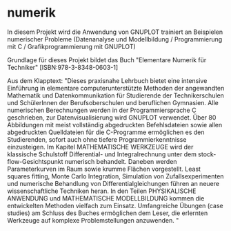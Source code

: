 numerik
=======

In diesem Projekt wird die Anwendung von GNUPLOT trainiert an  Beispielen numerischer Probleme (Datenanalyse und Modellbildung / Programmierung mit C / Grafikprogrammierung mit GNUPLOT)

Grundlage für dieses Projekt bildet das Buch "Elementare Numerik für Techniker" [ISBN:978-3-8348-0603-1]

Aus dem Klapptext:
"Dieses praxisnahe Lehrbuch bietet eine intensive Einführung in elementare computerunterstützte Methoden der angewandten Mathematik und Datenkommunikation für Studierende der Technikerschulen und SchülerInnen der Berufsoberschulen und beruflichen Gymnasien. Alle numerischen Berechnungen werden in der Programmiersprache C geschrieben, zur Datenvisualisierung wird GNUPLOT verwendet. Über 80 Abbildungen mit meist vollständig abgedruckten Befehlsdateien sowie allen abgedruckten Quelldateien für die C-Programme ermöglichen es den Studierenden, sofort auch ohne tiefere Programmierkenntnisse einzusteigen. Im Kapitel MATHEMATISCHE WERKZEUGE wird der klassische Schulstoff Differential- und Integralrechnung unter dem stock-flow-Gesichtspunkt numerisch behandelt. Daneben werden Parameterkurven im Raum sowie krumme Flächen vorgestellt. Least squares fitting, Monte Carlo Integration, Simulation von Zufallsexperimenten und numerische Behandlung von Differentialgleichungen führen an neuere wissenschaftliche Techniken heran. In den Teilen PHYSIKALISCHE ANWENDUNG und MATHEMATISCHE MODELLBILDUNG kommen die entwickelten Methoden vielfach zum Einsatz. Umfangreiche Übungen (case studies) am Schluss des Buches ermöglichen dem Leser, die erlernten Werkzeuge auf komplexe Problemstellungen anzuwenden. "

